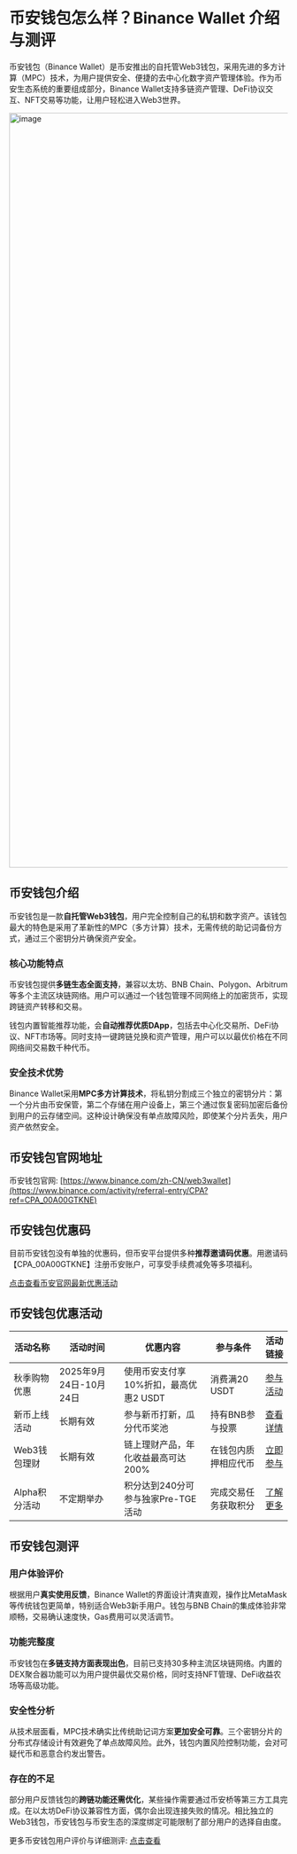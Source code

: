 # 币安钱包怎么样？Binance Wallet 介绍与测评

币安钱包（Binance Wallet）是币安推出的自托管Web3钱包，采用先进的多方计算（MPC）技术，为用户提供安全、便捷的去中心化数字资产管理体验。作为币安生态系统的重要组成部分，Binance Wallet支持多链资产管理、DeFi协议交互、NFT交易等功能，让用户轻松进入Web3世界。

<img width="2925" height="1362" alt="image" src="https://github.com/user-attachments/assets/99f2af1c-3a06-465f-8817-5ede7bc8ff6d" />

## 币安钱包介绍

币安钱包是一款**自托管Web3钱包**，用户完全控制自己的私钥和数字资产。该钱包最大的特色是采用了革新性的MPC（多方计算）技术，无需传统的助记词备份方式，通过三个密钥分片确保资产安全。

### 核心功能特点

币安钱包提供**多链生态全面支持**，兼容以太坊、BNB Chain、Polygon、Arbitrum等多个主流区块链网络。用户可以通过一个钱包管理不同网络上的加密货币，实现跨链资产转移和交易。

钱包内置智能推荐功能，会**自动推荐优质DApp**，包括去中心化交易所、DeFi协议、NFT市场等。同时支持一键跨链兑换和资产管理，用户可以以最优价格在不同网络间交易数千种代币。

### 安全技术优势

Binance Wallet采用**MPC多方计算技术**，将私钥分割成三个独立的密钥分片：第一个分片由币安保管，第二个存储在用户设备上，第三个通过恢复密码加密后备份到用户的云存储空间。这种设计确保没有单点故障风险，即使某个分片丢失，用户资产依然安全。

## 币安钱包官网地址

币安钱包官网: [https://www.binance.com/zh-CN/web3wallet](https://www.binance.com/activity/referral-entry/CPA?ref=CPA_00A00GTKNE)

## 币安钱包优惠码

目前币安钱包没有单独的优惠码，但币安平台提供多种**推荐邀请码优惠**。用邀请码【CPA_00A00GTKNE】注册币安账户，可享受手续费减免等多项福利。

[点击查看币安官网最新优惠活动](https://www.binance.com/activity/referral-entry/CPA?ref=CPA_00A00GTKNE)

## 币安钱包优惠活动

| 活动名称 | 活动时间 | 优惠内容 | 参与条件 | 活动链接 |
|---------|---------|---------|---------|---------|
| 秋季购物优惠 | 2025年9月24日-10月24日 | 使用币安支付享10%折扣，最高优惠2 USDT | 消费满20 USDT | [参与活动](https://www.binance.com/activity/referral-entry/CPA?ref=CPA_00A00GTKNE) |
| 新币上线活动 | 长期有效 | 参与新币打新，瓜分代币奖池 | 持有BNB参与投票 | [查看详情](https://www.binance.com/activity/referral-entry/CPA?ref=CPA_00A00GTKNE) |
| Web3钱包理财 | 长期有效 | 链上理财产品，年化收益最高可达200% | 在钱包内质押相应代币 | [立即参与](https://www.binance.com/activity/referral-entry/CPA?ref=CPA_00A00GTKNE) |
| Alpha积分活动 | 不定期举办 | 积分达到240分可参与独家Pre-TGE活动 | 完成交易任务获取积分 | [了解更多](https://www.binance.com/activity/referral-entry/CPA?ref=CPA_00A00GTKNE) |

## 币安钱包测评

### 用户体验评价

根据用户**真实使用反馈**，Binance Wallet的界面设计清爽直观，操作比MetaMask等传统钱包更简单，特别适合Web3新手用户。钱包与BNB Chain的集成体验非常顺畅，交易确认速度快，Gas费用可以灵活调节。

### 功能完整度

币安钱包在**多链支持方面表现出色**，目前已支持30多种主流区块链网络。内置的DEX聚合器功能可以为用户提供最优交易价格，同时支持NFT管理、DeFi收益农场等高级功能。

### 安全性分析

从技术层面看，MPC技术确实比传统助记词方案**更加安全可靠**。三个密钥分片的分布式存储设计有效避免了单点故障风险。此外，钱包内置风险控制功能，会对可疑代币和恶意合约发出警告。

### 存在的不足

部分用户反馈钱包的**跨链功能还需优化**，某些操作需要通过币安桥等第三方工具完成。在以太坊DeFi协议兼容性方面，偶尔会出现连接失败的情况。相比独立的Web3钱包，币安钱包与币安生态的深度绑定可能限制了部分用户的选择自由度。

更多币安钱包用户评价与详细测评: [点击查看](https://www.binance.com/activity/referral-entry/CPA?ref=CPA_00A00GTKNE)
